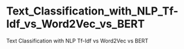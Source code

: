 # Text_Classification_with_NLP_Tf-Idf_vs_Word2Vec_vs_BERT
Text Classification with NLP Tf-Idf vs Word2Vec vs BERT
